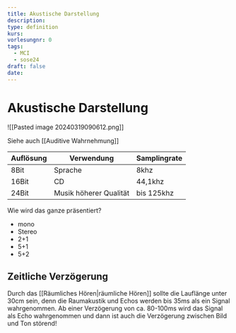 ```yaml
---
title: Akustische Darstellung
description: 
type: definition
kurs: 
vorlesungnr: 0
tags:
  - MCI
  - sose24
draft: false
date:
---
```

# Akustische Darstellung

![[Pasted image 20240319090612.png]]

Siehe auch [[Auditive Wahrnehmung]]

| Auflösung | Verwendung             | Samplingrate |
| --------- | ---------------------- | ------------ |
| 8Bit      | Sprache                | 8khz         |
| 16Bit     | CD                     | 44,1khz      |
| 24Bit     | Musik höherer Qualität | bis 125khz   |

Wie wird das ganze präsentiert?

- mono
- Stereo
- 2+1
- 5+1
- 5+2

## Zeitliche Verzögerung

Durch das [[Räumliches Hören|räumliche Hören]] sollte die Lauflänge unter 30cm sein, denn die Raumakustik und Echos werden bis 35ms als ein Signal wahrgenommen. Ab einer Verzögerung von ca. 80-100ms wird das Signal als Echo wahrgenommen und dann ist auch die Verzögerung zwischen Bild und Ton störend!